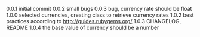 0.0.1 initial commit
0.0.2 small bugs
0.0.3 bug, currency rate  should be float
1.0.0	selected currencies, creating class to retrieve currency rates
1.0.2 best practices according to http://guides.rubygems.org/
1.0.3 CHANGELOG, README
1.0.4 the base value of currency should be a number